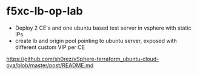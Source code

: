 # f5xc-lb-op-lab

- Deploy 2 CE's and one ubuntu based test server in vsphere with static IPs
- create lb and origin pool pointing to ubuntu server, exposed with different custom VIP per CE


https://github.com/sh0rez/vSphere-terraform_ubuntu-cloud-ova/blob/master/post/README.md

